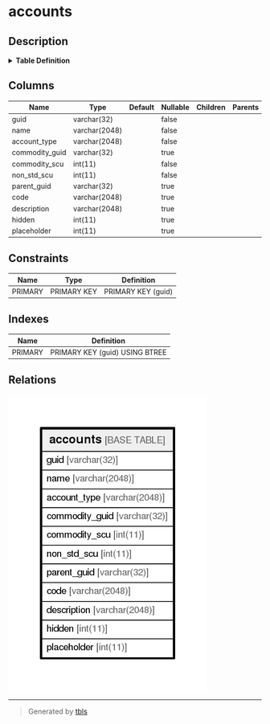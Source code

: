 # accounts

## Description

<details>
<summary><strong>Table Definition</strong></summary>

```sql
CREATE TABLE `accounts` (
  `guid` varchar(32) NOT NULL,
  `name` varchar(2048) NOT NULL,
  `account_type` varchar(2048) NOT NULL,
  `commodity_guid` varchar(32) DEFAULT NULL,
  `commodity_scu` int(11) NOT NULL,
  `non_std_scu` int(11) NOT NULL,
  `parent_guid` varchar(32) DEFAULT NULL,
  `code` varchar(2048) DEFAULT NULL,
  `description` varchar(2048) DEFAULT NULL,
  `hidden` int(11) DEFAULT NULL,
  `placeholder` int(11) DEFAULT NULL,
  PRIMARY KEY (`guid`)
) ENGINE=InnoDB DEFAULT CHARSET=utf8
```

</details>

## Columns

| Name           | Type          | Default | Nullable | Children | Parents | Comment |
| -------------- | ------------- | ------- | -------- | -------- | ------- | ------- |
| guid           | varchar(32)   |         | false    |          |         |         |
| name           | varchar(2048) |         | false    |          |         |         |
| account_type   | varchar(2048) |         | false    |          |         |         |
| commodity_guid | varchar(32)   |         | true     |          |         |         |
| commodity_scu  | int(11)       |         | false    |          |         |         |
| non_std_scu    | int(11)       |         | false    |          |         |         |
| parent_guid    | varchar(32)   |         | true     |          |         |         |
| code           | varchar(2048) |         | true     |          |         |         |
| description    | varchar(2048) |         | true     |          |         |         |
| hidden         | int(11)       |         | true     |          |         |         |
| placeholder    | int(11)       |         | true     |          |         |         |

## Constraints

| Name    | Type        | Definition         |
| ------- | ----------- | ------------------ |
| PRIMARY | PRIMARY KEY | PRIMARY KEY (guid) |

## Indexes

| Name    | Definition                     |
| ------- | ------------------------------ |
| PRIMARY | PRIMARY KEY (guid) USING BTREE |

## Relations

![er](accounts.png)

---

> Generated by [tbls](https://github.com/k1LoW/tbls)
